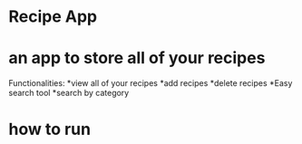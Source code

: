 # Recipe App
# an app to store all of your recipes
Functionalities:
*view all of your recipes
*add recipes
*delete recipes
*Easy search tool
*search by category

# how to run
